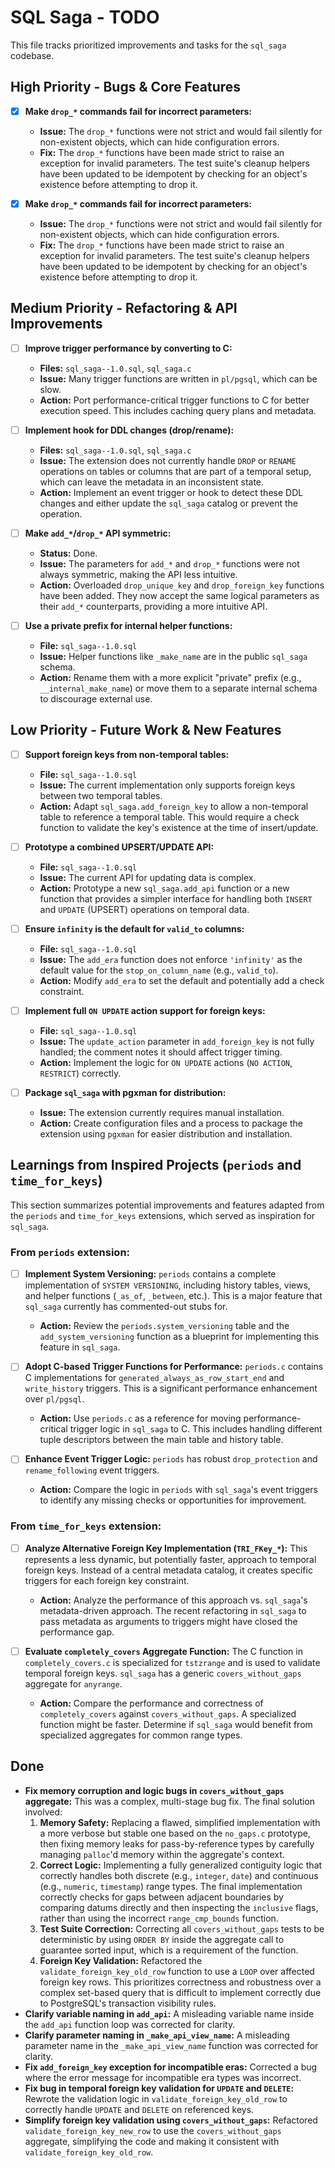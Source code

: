# SQL Saga - TODO

This file tracks prioritized improvements and tasks for the `sql_saga` codebase.

## High Priority - Bugs & Core Features

- [x] **Make `drop_*` commands fail for incorrect parameters:**
  - **Issue:** The `drop_*` functions were not strict and would fail silently for non-existent objects, which can hide configuration errors.
  - **Fix:** The `drop_*` functions have been made strict to raise an exception for invalid parameters. The test suite's cleanup helpers have been updated to be idempotent by checking for an object's existence before attempting to drop it.

- [x] **Make `drop_*` commands fail for incorrect parameters:**
  - **Issue:** The `drop_*` functions were not strict and would fail silently for non-existent objects, which can hide configuration errors.
  - **Fix:** The `drop_*` functions have been made strict to raise an exception for invalid parameters. The test suite's cleanup helpers have been updated to be idempotent by checking for an object's existence before attempting to drop it.

## Medium Priority - Refactoring & API Improvements

- [ ] **Improve trigger performance by converting to C:**
  - **Files:** `sql_saga--1.0.sql`, `sql_saga.c`
  - **Issue:** Many trigger functions are written in `pl/pgsql`, which can be slow.
  - **Action:** Port performance-critical trigger functions to C for better execution speed. This includes caching query plans and metadata.

- [ ] **Implement hook for DDL changes (drop/rename):**
  - **Files:** `sql_saga--1.0.sql`, `sql_saga.c`
  - **Issue:** The extension does not currently handle `DROP` or `RENAME` operations on tables or columns that are part of a temporal setup, which can leave the metadata in an inconsistent state.
  - **Action:** Implement an event trigger or hook to detect these DDL changes and either update the `sql_saga` catalog or prevent the operation.

- [ ] **Make `add_*`/`drop_*` API symmetric:**
  - **Status:** Done.
  - **Issue:** The parameters for `add_*` and `drop_*` functions were not always symmetric, making the API less intuitive.
  - **Action:** Overloaded `drop_unique_key` and `drop_foreign_key` functions have been added. They now accept the same logical parameters as their `add_*` counterparts, providing a more intuitive API.

- [ ] **Use a private prefix for internal helper functions:**
  - **File:** `sql_saga--1.0.sql`
  - **Issue:** Helper functions like `_make_name` are in the public `sql_saga` schema.
  - **Action:** Rename them with a more explicit "private" prefix (e.g., `__internal_make_name`) or move them to a separate internal schema to discourage external use.

## Low Priority - Future Work & New Features

- [ ] **Support foreign keys from non-temporal tables:**
  - **File:** `sql_saga--1.0.sql`
  - **Issue:** The current implementation only supports foreign keys between two temporal tables.
  - **Action:** Adapt `sql_saga.add_foreign_key` to allow a non-temporal table to reference a temporal table. This would require a check function to validate the key's existence at the time of insert/update.

- [ ] **Prototype a combined UPSERT/UPDATE API:**
  - **File:** `sql_saga--1.0.sql`
  - **Issue:** The current API for updating data is complex.
  - **Action:** Prototype a new `sql_saga.add_api` function or a new function that provides a simpler interface for handling both `INSERT` and `UPDATE` (UPSERT) operations on temporal data.

- [ ] **Ensure `infinity` is the default for `valid_to` columns:**
  - **File:** `sql_saga--1.0.sql`
  - **Issue:** The `add_era` function does not enforce `'infinity'` as the default value for the `stop_on_column_name` (e.g., `valid_to`).
  - **Action:** Modify `add_era` to set the default and potentially add a check constraint.

- [ ] **Implement full `ON UPDATE` action support for foreign keys:**
  - **File:** `sql_saga--1.0.sql`
  - **Issue:** The `update_action` parameter in `add_foreign_key` is not fully handled; the comment notes it should affect trigger timing.
  - **Action:** Implement the logic for `ON UPDATE` actions (`NO ACTION`, `RESTRICT`) correctly.

- [ ] **Package `sql_saga` with pgxman for distribution:**
  - **Issue:** The extension currently requires manual installation.
  - **Action:** Create configuration files and a process to package the extension using `pgxman` for easier distribution and installation.

## Learnings from Inspired Projects (`periods` and `time_for_keys`)

This section summarizes potential improvements and features adapted from the `periods` and `time_for_keys` extensions, which served as inspiration for `sql_saga`.

### From `periods` extension:

- [ ] **Implement System Versioning:** `periods` contains a complete implementation of `SYSTEM VERSIONING`, including history tables, views, and helper functions (`_as_of`, `_between`, etc.). This is a major feature that `sql_saga` currently has commented-out stubs for.
  - **Action:** Review the `periods.system_versioning` table and the `add_system_versioning` function as a blueprint for implementing this feature in `sql_saga`.

- [ ] **Adopt C-based Trigger Functions for Performance:** `periods.c` contains C implementations for `generated_always_as_row_start_end` and `write_history` triggers. This is a significant performance enhancement over `pl/pgsql`.
  - **Action:** Use `periods.c` as a reference for moving performance-critical trigger logic in `sql_saga` to C. This includes handling different tuple descriptors between the main table and history table.

- [ ] **Enhance Event Trigger Logic:** `periods` has robust `drop_protection` and `rename_following` event triggers.
  - **Action:** Compare the logic in `periods` with `sql_saga`'s event triggers to identify any missing checks or opportunities for improvement.

### From `time_for_keys` extension:

- [ ] **Analyze Alternative Foreign Key Implementation (`TRI_FKey_*`):** This represents a less dynamic, but potentially faster, approach to temporal foreign keys. Instead of a central metadata catalog, it creates specific triggers for each foreign key constraint.
  - **Action:** Analyze the performance of this approach vs. `sql_saga`'s metadata-driven approach. The recent refactoring in `sql_saga` to pass metadata as arguments to triggers might have closed the performance gap.

- [ ] **Evaluate `completely_covers` Aggregate Function:** The C function in `completely_covers.c` is specialized for `tstzrange` and is used to validate temporal foreign keys. `sql_saga` has a generic `covers_without_gaps` aggregate for `anyrange`.
  - **Action:** Compare the performance and correctness of `completely_covers` against `covers_without_gaps`. A specialized function might be faster. Determine if `sql_saga` would benefit from specialized aggregates for common range types.


## Done

- **Fix memory corruption and logic bugs in `covers_without_gaps` aggregate:** This was a complex, multi-stage bug fix. The final solution involved:
    1.  **Memory Safety:** Replacing a flawed, simplified implementation with a more verbose but stable one based on the `no_gaps.c` prototype, then fixing memory leaks for pass-by-reference types by carefully managing `palloc`'d memory within the aggregate's context.
    2.  **Correct Logic:** Implementing a fully generalized contiguity logic that correctly handles both discrete (e.g., `integer`, `date`) and continuous (e.g., `numeric`, `timestamp`) range types. The final implementation correctly checks for gaps between adjacent boundaries by comparing datums directly and then inspecting the `inclusive` flags, rather than using the incorrect `range_cmp_bounds` function.
    3.  **Test Suite Correction:** Correcting all `covers_without_gaps` tests to be deterministic by using `ORDER BY` inside the aggregate call to guarantee sorted input, which is a requirement of the function.
    4.  **Foreign Key Validation:** Refactored the `validate_foreign_key_old_row` function to use a `LOOP` over affected foreign key rows. This prioritizes correctness and robustness over a complex set-based query that is difficult to implement correctly due to PostgreSQL's transaction visibility rules.
- **Clarify variable naming in `add_api`:** A misleading variable name inside the `add_api` function loop was corrected for clarity.
- **Clarify parameter naming in `_make_api_view_name`:** A misleading parameter name in the `_make_api_view_name` function was corrected for clarity.
- **Fix `add_foreign_key` exception for incompatible eras:** Corrected a bug where the error message for incompatible era types was incorrect.
- **Fix bug in temporal foreign key validation for `UPDATE` and `DELETE`:** Rewrote the validation logic in `validate_foreign_key_old_row` to correctly handle `UPDATE` and `DELETE` on referenced keys.
- **Simplify foreign key validation using `covers_without_gaps`:** Refactored `validate_foreign_key_new_row` to use the `covers_without_gaps` aggregate, simplifying the code and making it consistent with `validate_foreign_key_old_row`.
